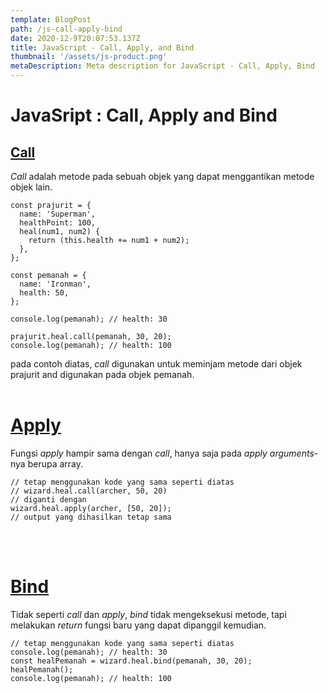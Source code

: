 ```yaml
---
template: BlogPost
path: /js-call-apply-bind
date: 2020-12-9T20:07:53.137Z
title: JavaScript - Call, Apply, and Bind
thumbnail: '/assets/js-product.png'
metaDescription: Meta description for JavaScript - Call, Apply, Bind
---
```


# JavaSript : Call, Apply and Bind

## [Call](https://developer.mozilla.org/en-US/docs/Web/JavaScript/Reference/Global_Objects/Function/call)

_Call_ adalah metode pada sebuah objek yang dapat menggantikan metode objek lain.

```javascript{numberLines:true}
const prajurit = {
  name: 'Superman',
  healthPoint: 100,
  heal(num1, num2) {
    return (this.health += num1 + num2);
  },
};

const pemanah = {
  name: 'Ironman',
  health: 50,
};

console.log(pemanah); // health: 30

prajurit.heal.call(pemanah, 30, 20);
console.log(pemanah); // health: 100
```

pada contoh diatas, _call_ digunakan untuk meminjam metode dari objek prajurit and digunakan pada objek pemanah.
<br />
<br />

# [Apply](https://developer.mozilla.org/en-US/docs/Web/JavaScript/Reference/Global_Objects/Function/apply)

Fungsi _apply_ hampir sama dengan _call_, hanya saja pada _apply_ _arguments_-nya berupa array.

```javascript{numberLines:true}
// tetap menggunakan kode yang sama seperti diatas
// wizard.heal.call(archer, 50, 20)
// diganti dengan
wizard.heal.apply(archer, [50, 20]);
// output yang dihasilkan tetap sama
```

<br />
<br />

# [Bind](https://developer.mozilla.org/en-US/docs/Web/JavaScript/Reference/Global_objects/Function/bind)

Tidak seperti _call_ dan _apply_, _bind_ tidak mengeksekusi metode, tapi melakukan _return_ fungsi baru yang dapat dipanggil kemudian.

```javascript{numberLines:true}
// tetap menggunakan kode yang sama seperti diatas
console.log(pemanah); // health: 30
const healPemanah = wizard.heal.bind(pemanah, 30, 20);
healPemanah();
console.log(pemanah); // health: 100
```
